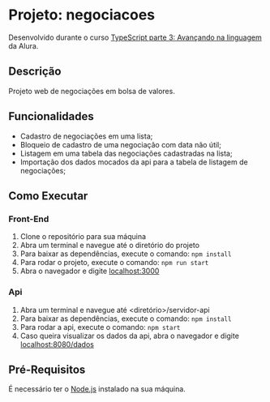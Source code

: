 # Projeto: negociacoes

Desenvolvido durante o curso [TypeScript parte 3: Avançando na linguagem](https://www.alura.com.br/curso-online-typescript-tecnicas-boas-praticas) da Alura.

## Descrição

Projeto web de negociações em bolsa de valores.

## Funcionalidades

- Cadastro de negociações em uma lista;
- Bloqueio de cadastro de uma negociação com data não útil;
- Listagem em uma tabela das negociações cadastradas na lista;
- Importação dos dados mocados da api para a tabela de listagem de negociações;

## Como Executar

### Front-End

1. Clone o repositório para sua máquina
2. Abra um terminal e navegue até o diretório do projeto
3. Para baixar as dependências, execute o comando: ```npm install```
4. Para rodar o projeto, execute o comando: ```npm run start```
5. Abra o navegador e digite [localhost:3000](http://localhost:3000)

### Api

1. Abra um terminal e navegue até <diretório>/servidor-api
2. Para baixar as dependências, execute o comando: ```npm install```
3. Para rodar a api, execute o comando: ```npm start```
4. Caso queira visualizar os dados da api, abra o navegador e digite [localhost:8080/dados](http://localhost:8080/dados)

## Pré-Requisitos

É necessário ter o [Node.js](https://nodejs.org/en/download/) instalado na sua máquina.
